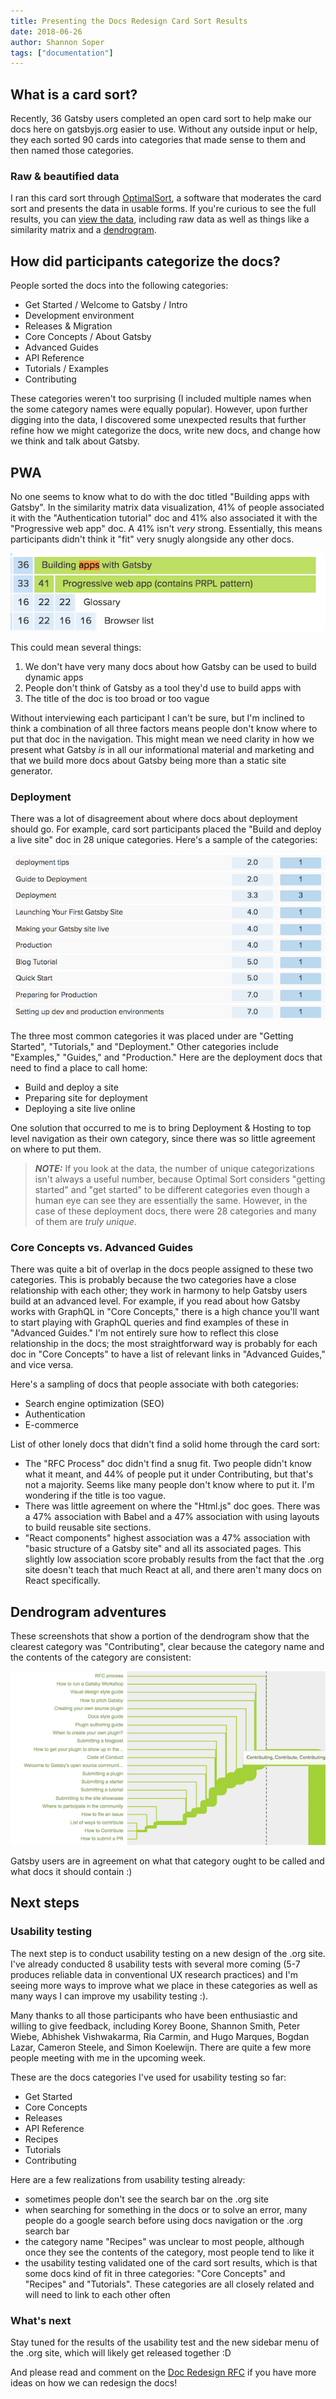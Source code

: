 ```yaml
---
title: Presenting the Docs Redesign Card Sort Results
date: 2018-06-26
author: Shannon Soper
tags: ["documentation"]
---
```


## What is a card sort?

Recently, 36 Gatsby users completed an open card sort to help make our docs here on gatsbyjs.org easier to use. Without any outside input or help, they each sorted 90 cards into categories that made sense to them and then named those categories.

### Raw & beautified data

I ran this card sort through [OptimalSort](https://www.optimalworkshop.com/), a software that moderates the card sort and presents the data in usable forms. If you're curious to see the full results, you can [view the data](https://www.optimalworkshop.com/optimalsort/x87kpp82/5x34psa3-0/shared-results/fa8b66knb66qyhwh5l8j38bd273vkkm7), including raw data as well as things like a similarity matrix and a [dendrogram](https://support.optimalworkshop.com/en/articles/2626862-interpret-the-optimalsort-dendrograms-for-open-and-hybrid-card-sorts).

## How did participants categorize the docs?

People sorted the docs into the following categories:

- Get Started / Welcome to Gatsby / Intro
- Development environment
- Releases & Migration
- Core Concepts / About Gatsby
- Advanced Guides
- API Reference
- Tutorials / Examples
- Contributing

These categories weren't too surprising (I included multiple names when the some category names were equally popular). However, upon further digging into the data, I discovered some unexpected results that further refine how we might categorize the docs, write new docs, and change how we think and talk about Gatsby.

## PWA

No one seems to know what to do with the doc titled "Building apps with Gatsby". In the similarity matrix data visualization, 41% of people associated it with the "Authentication tutorial" doc and 41% also associated it with the "Progressive web app" doc. A 41% isn't _very_ strong. Essentially, this means participants didn't think it "fit" very snugly alongside any other docs.

![Building apps with Gatsby is weakly associated with other docs](building-apps-with-gatsby.png)

This could mean several things:

1.  We don't have very many docs about how Gatsby can be used to build dynamic apps
2.  People don't think of Gatsby as a tool they'd use to build apps with
3.  The title of the doc is too broad or too vague

Without interviewing each participant I can't be sure, but I'm inclined to think a combination of all three factors means people don't know where to put that doc in the navigation. This might mean we need clarity in how we present what Gatsby _is_ in all our informational material and marketing and that we build more docs about Gatsby being more than a static site generator.

### Deployment

There was a lot of disagreement about where docs about deployment should go. For example, card sort participants placed the "Build and deploy a live site" doc in 28 unique categories. Here's a sample of the categories:

![Deployment categories](deployment-categories.png)

The three most common categories it was placed under are "Getting Started", "Tutorials," and "Deployment." Other categories include "Examples," "Guides," and "Production." Here are the deployment docs that need to find a place to call home:

- Build and deploy a site
- Preparing site for deployment
- Deploying a site live online

One solution that occurred to me is to bring Deployment & Hosting to top level navigation as their own category, since there was so little agreement on where to put them.

> **_NOTE:_** If you look at the data, the number of unique categorizations isn't always a useful number, because Optimal Sort considers "getting started" and "get started" to be different categories even though a human eye can see they are essentially the same. However, in the case of these deployment docs, there were 28 categories and many of them are _truly unique_.

### Core Concepts vs. Advanced Guides

There was quite a bit of overlap in the docs people assigned to these two categories. This is probably because the two categories have a close relationship with each other; they work in harmony to help Gatsby users build at an advanced level. For example, if you read about how Gatsby works with GraphQL in "Core Concepts," there is a high chance you'll want to start playing with GraphQL queries and find examples of these in "Advanced Guides." I'm not entirely sure how to reflect this close relationship in the docs; the most straightforward way is probably for each doc in "Core Concepts" to have a list of relevant links in "Advanced Guides," and vice versa.

Here's a sampling of docs that people associate with both categories:

- Search engine optimization (SEO)
- Authentication
- E-commerce

List of other lonely docs that didn't find a solid home through the card sort:

- The "RFC Process" doc didn't find a snug fit. Two people didn't know what it meant, and 44% of people put it under Contributing, but that's not a majority. Seems like many people don't know where to put it. I'm wondering if the title is too vague.
- There was little agreement on where the "Html.js" doc goes. There was a 47% association with Babel and a 47% association with using layouts to build reusable site sections.
- "React components" highest association was a 47% association with "basic structure of a Gatsby site" and all its associated pages. This slightly low association score probably results from the fact that the .org site doesn't teach that much React at all, and there aren't many docs on React specifically.

## Dendrogram adventures

These screenshots that show a portion of the dendrogram show that the clearest category was "Contributing", clear because the category name and the contents of the category are consistent:

![Contributing dendrogram](contributing-dendogram.png)

Gatsby users are in agreement on what that category ought to be called and what docs it should contain :)

## Next steps

### Usability testing

The next step is to conduct usability testing on a new design of the .org site. I've already conducted 8 usability tests with several more coming (5-7 produces reliable data in conventional UX research practices) and I'm seeing more ways to improve what we place in these categories as well as many ways I can improve my usability testing :).

Many thanks to all those participants who have been enthusiastic and willing to give feedback, including Korey Boone, Shannon Smith, Peter Wiebe, Abhishek Vishwakarma, Ria Carmin, and Hugo Marques, Bogdan Lazar, Cameron Steele, and Simon Koelewijn. There are quite a few more people meeting with me in the upcoming week.

These are the docs categories I've used for usability testing so far:

- Get Started
- Core Concepts
- Releases
- API Reference
- Recipes
- Tutorials
- Contributing

Here are a few realizations from usability testing already:

- sometimes people don't see the search bar on the .org site
- when searching for something in the docs or to solve an error, many people do a google search before using docs navigation or the .org search bar
- the category name "Recipes" was unclear to most people, although once they see the contents of the category, most people tend to like it
- the usability testing validated one of the card sort results, which is that some docs kind of fit in three categories: "Core Concepts" and "Recipes" and "Tutorials". These categories are all closely related and will need to link to each other often

### What's next

Stay tuned for the results of the usability test and the new sidebar menu of the .org site, which will likely get released together :D

And please read and comment on the [Doc Redesign RFC](https://github.com/gatsbyjs/rfcs/pull/5) if you have more ideas on how we can redesign the docs!
